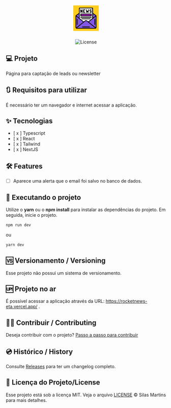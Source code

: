 <h1 align="center">
  <img alt="Rocketnews" height="80" title="Rocketnews" src="./src/assets/icon.png" />
</h1>

<p align="center">
  <img alt="License" src="https://img.shields.io/github/license/silasfmartins/rocketnews">
</p>


## 💻 Projeto
Página para captação de leads ou newsletter

## 🔃 Requisitos para utilizar

É necessário ter um navegador e internet acessar a aplicação.

## ✨ Tecnologias

-   [ x ] Typescript
-   [ x ] React
-   [ x ] Tailwind
-   [ x ] NextJS

## :hammer_and_wrench: Features 

-   [ ] Aparece uma alerta que o email foi salvo no banco de dados.

## 📲 Executando o projeto

Utilize o **yarn** ou o **npm install** para instalar as dependências do projeto.
Em seguida, inicie o projeto.

```cl
npm run dev
```
ou 
```cl
yarn dev
```

## 🆚 Versionamento / Versioning

Esse projeto não possui um sistema de versionamento.

## 🆙 Projeto no ar

É possível acessar a aplicação através da URL: https://rocketnews-eta.vercel.app/ .

## 👨‍💻 Contribuir / Contributing

Deseja contribuir com o projeto? [Passo a passo para contribuir](https://github.com/silasfmartins/rocketnews/blob/master/Contributing.md)

## 💿 Histórico / History

Consulte [Releases](https://github.com/silasfmartins/rocketnews/releases) para ter um changelog completo.

## 📄 Licença do Projeto/License

Esse projeto está sob a licença MIT. Veja o arquivo [LICENSE](https://github.com/silasfmartins/rocketnews/blob/main/LICENSE) © Silas Martins para mais detalhes.

<br />
